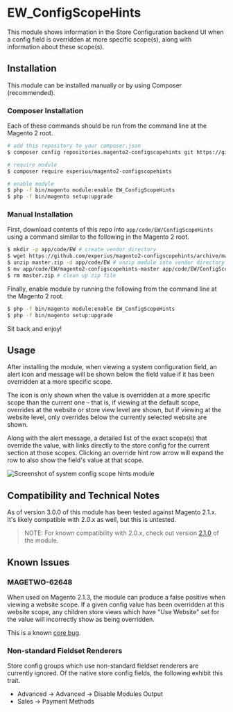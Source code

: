 # EW_ConfigScopeHints

This module shows information in the Store Configuration backend UI when a config field is overridden at more specific scope(s), along with information about these scope(s).

## Installation

This module can be installed manually or by using Composer (recommended).

### Composer Installation

Each of these commands should be run from the command line at the Magento 2 root.

```bash
# add this repository to your composer.json
$ composer config repositories.magento2-configscopehints git https://github.com/experius/magento2-configscopehints.git

# require module
$ composer require experius/magento2-configscopehints

# enable module
$ php -f bin/magento module:enable EW_ConfigScopeHints 
$ php -f bin/magento setup:upgrade
```

### Manual Installation

First, download contents of this repo into `app/code/EW/ConfigScopeHints` using a command similar to the following in the Magento 2 root.

```bash
$ mkdir -p app/code/EW # create vendor directory
$ wget https://github.com/experius/magento2-configscopehints/archive/master.zip # download zip of module contents
$ unzip master.zip -d app/code/EW # unzip module into vendor directory
$ mv app/code/EW/magento2-configscopehints-master app/code/EW/ConfigScopeHints # correct directory name
$ rm master.zip # clean up zip file
```

Finally, enable module by running the following from the command line at the Magento 2 root.

```bash
$ php -f bin/magento module:enable EW_ConfigScopeHints 
$ php -f bin/magento setup:upgrade
```

Sit back and enjoy!

## Usage

After installing the module, when viewing a system configuration field, an alert icon and message will be shown below the field value if it has been overridden at a more specific scope.

The icon is only shown when the value is overridden at a more specific scope than the current one – that is, if viewing at the default scope, overrides at the website or store view level are shown, but if viewing at the website level, only overrides below the currently selected website are shown.

Along with the alert message, a detailed list of the exact scope(s) that override the value, with links directly to the store config for the current section at those scopes. Clicking an override hint row arrow will expand the row to also show the field's value at that scope.

![Screenshot of system config scope hints module](https://ericisaweso.me/images/magento2-configscopehints-v3.1.png)

## Compatibility and Technical Notes

As of version 3.0.0 of this module has been tested against Magento 2.1.x. It's likely compatible with 2.0.x as well, but this is untested.

> NOTE: For known compatibility with 2.0.x, check out version [2.1.0][2.1.0] of the module.

## Known Issues

### MAGETWO-62648

When used on Magento 2.1.3, the module can produce a false positive when viewing a website scope. If a given config value has been overridden at this website scope, any children store views which have "Use Website" set for the value will incorrectly show as being overridden. 

This is a known [core bug][MAGETWO-62648].

### Non-standard Fieldset Renderers

Store config groups which use non-standard fieldset renderers are currently ignored. Of the native store config fields, the following exhibit this trait.

* Advanced -> Advanced -> Disable Modules Output
* Sales -> Payment Methods


[2.1.0]: https://github.com/ericthehacker/magento2-configscopehints/releases/tag/v2.1.0
[MAGETWO-62648]: https://github.com/magento/magento2/issues/7943